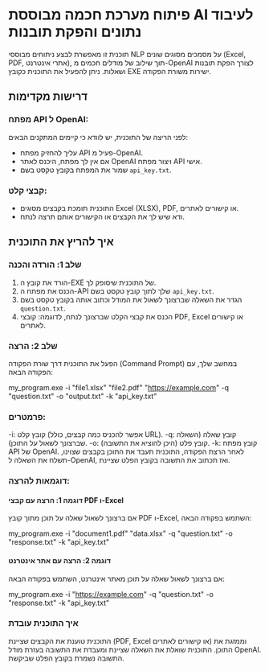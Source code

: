 # פיתוח מערכת חכמה מבוססת AI לעיבוד נתונים והפקת תובנות

תוכנית זו מאפשרת לבצע ניתוחים מבוססי NLP על מסמכים מסוגים שונים (Excel, PDF, אתרי אינטרנט), תוך שילוב של מודלים חכמים מ-OpenAI לצורך הפקת תובנות ושאלות. ניתן להפעיל את התוכנית כקובץ EXE ישירות משורת הפקודה.

## דרישות מקדימות
### מפתח API ל OpenAI:


לפני הריצה של התוכנית, יש לוודא כי קיימים המתקנים הבאים:
- עליך להחזיק מפתח API פעיל מ-OpenAI.
- אם אין לך מפתח, היכנס לאתר OpenAI ויצור מפתח API אישי.
- שמור את המפתח בקובץ טקסט בשם `api_key.txt`.

### קבצי קלט:
- התוכנית תומכת בקבצים מסוגים Excel (XLSX), PDF, או קישורים לאתרים.
- ודא שיש לך את הקבצים או הקישורים אותם תרצה לנתח.

## איך להריץ את התוכנית

### שלב 1: הורדה והכנה
1. הורד את קובץ ה-EXE של התוכנית שיסופק לך.
2. הכנס את מפתח ה-API שלך לתוך קובץ טקסט בשם `api_key.txt`.
3. הגדר את השאלה שברצונך לשאול את המודל וכתוב אותה בקובץ טקסט בשם `question.txt`.
4. הכנס את קבצי הקלט שברצונך לנתח, לדוגמה: קובצי PDF, Excel או קישורים לאתרים.


### שלב 2: הרצה
הפעל את התוכנית דרך שורת הפקודה (Command Prompt) במחשב שלך, עם הפקודה הבאה:


my_program.exe -i "file1.xlsx" "file2.pdf" "https://example.com" -q "question.txt" -o "output.txt" -k "api_key.txt"
### פרמטרים:
-i: קובץ קלט (אפשר להכניס כמה קבצים, כולל URL).
-q: קובץ שאלה (השאלה שברצונך לשאול על התוכן).
-o: קובץ פלט (היכן להוציא את התשובה).
-k: קובץ מפתח API של OpenAI.
לאחר הרצת הפקודה, התוכנית תעבד את התוכן בקבצים שצוינו, תשלח את השאלה ל-OpenAI, ואז תכתוב את התשובה בקובץ הפלט שציינת.

### דוגמאות להרצה:
#### דוגמה 1: הרצה עם קבצי PDF ו-Excel
אם ברצונך לשאול שאלה על תוכן מתוך קובץ PDF ו-Excel, השתמש בפקודה הבאה:

my_program.exe -i "document1.pdf" "data.xlsx" -q "question.txt" -o "response.txt" -k "api_key.txt"
#### דוגמה 2: הרצה עם אתר אינטרנט
אם ברצונך לשאול שאלה על תוכן מאתר אינטרנט, השתמש בפקודה הבאה:


my_program.exe -i "https://example.com" -q "question.txt" -o "response.txt" -k "api_key.txt"
### איך התוכנית עובדת
התוכנית טוענת את הקבצים שציינת (PDF, Excel או קישורים לאתרים) וממזגת את התוכן.
התוכנית שואלת את השאלה שציינת ומעבדת את התשובה בעזרת מודל OpenAI.
התשובה נשמרת בקובץ הפלט שביקשת.

